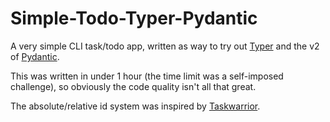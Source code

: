 # Simple-Todo-Typer-Pydantic

A very simple CLI task/todo app, written as way to try out [Typer](https://typer.tiangolo.com/) and the v2 of [Pydantic](https://docs.pydantic.dev).

This was written in under 1 hour (the time limit was a self-imposed challenge), so obviously the code quality isn't all that great.  

The absolute/relative id system was inspired by [Taskwarrior](https://taskwarrior.org/).